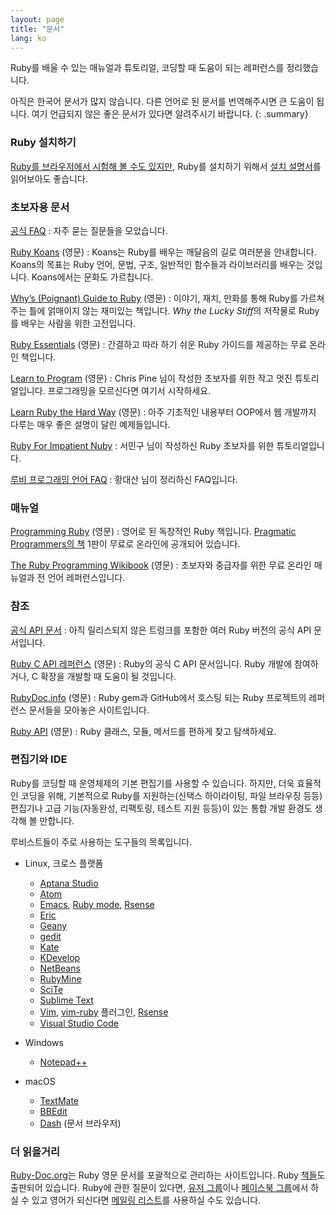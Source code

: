 ```yaml
---
layout: page
title: "문서"
lang: ko
---
```


Ruby를 배울 수 있는 매뉴얼과 튜토리얼, 코딩할 때 도움이 되는 레퍼런스를
정리했습니다.

아직은 한국어 문서가 많지 않습니다. 다른 언어로 된 문서를 번역해주시면 큰
도움이 됩니다. 여기 언급되지 않은 좋은 문서가 있다면 알려주시기 바랍니다.
{: .summary}

### Ruby 설치하기

[Ruby를 브라우저에서 시험해 볼 수도 있지만][1], Ruby를 설치하기 위해서
[설치 설명서](installation/)를 읽어보아도 좋습니다.

### 초보자용 문서

[공식 FAQ](faq/)
: 자주 묻는 질문들을 모았습니다.

[Ruby Koans][2] (영문)
: Koans는 Ruby를 배우는 깨달음의 길로 여러분을 안내합니다. Koans의 목표는
  Ruby 언어, 문법, 구조, 일반적인 함수들과 라이브러리를 배우는 것입니다.
  Koans에서는 문화도 가르칩니다.

[Why’s (Poignant) Guide to Ruby][5] (영문)
: 이야기, 재치, 만화를 통해 Ruby를 가르쳐주는 틀에 얽매이지 않는 재미있는
  책입니다. *Why the Lucky Stiff*의 저작물로 Ruby를 배우는 사람을 위한
  고전입니다.

[Ruby Essentials][7] (영문)
: 간결하고 따라 하기 쉬운 Ruby 가이드를 제공하는 무료 온라인 책입니다.

[Learn to Program][8] (영문)
: Chris Pine 님이 작성한 초보자를 위한 작고 멋진 튜토리얼입니다.
  프로그래밍을 모르신다면 여기서 시작하세요.

[Learn Ruby the Hard Way][38] (영문)
: 아주 기초적인 내용부터 OOP에서 웹 개발까지 다루는 매우 좋은 설명이
  달린 예제들입니다.

[Ruby For Impatient Nuby][ko-1]
: 서민구 님이 작성하신 Ruby 초보자를 위한 튜토리얼입니다.

[루비 프로그래밍 언어 FAQ][ko-2]
: 황대산 님이 정리하신 FAQ입니다.

### 매뉴얼

[Programming Ruby][9] (영문)
: 영어로 된 독창적인 Ruby 책입니다. [Pragmatic Programmers의 책][10]
  1판이 무료로 온라인에 공개되어 있습니다.

[The Ruby Programming Wikibook][12] (영문)
: 초보자와 중급자를 위한 무료 온라인 매뉴얼과 전 언어 레퍼런스입니다.

### 참조

[공식 API 문서][docs-rlo-en]
: 아직 릴리스되지 않은 트렁크를 포함한 여러 Ruby 버전의 공식 API 문서입니다.

[Ruby C API 레퍼런스][extensions] (영문)
: Ruby의 공식 C API 문서입니다.
  Ruby 개발에 참여하거나, C 확장을 개발할 때 도움이 될 것입니다.

[RubyDoc.info][16] (영문)
: Ruby gem과 GitHub에서 호스팅 되는 Ruby 프로젝트의 레퍼런스 문서들을
  모아놓은 사이트입니다.

[Ruby API][40] (영문)
: Ruby 클래스, 모듈, 메서드를 편하게 찾고 탐색하세요.

### 편집기와 IDE

Ruby를 코딩할 때 운영체제의 기본 편집기를 사용할 수 있습니다. 하지만,
더욱 효율적인 코딩을 위해, 기본적으로 Ruby를 지원하는(신택스 하이라이팅,
파일 브라우징 등등) 편집기나 고급 기능(자동완성, 리팩토링, 테스트
지원 등등)이 있는 통합 개발 환경도 생각해 볼 만합니다.

루비스트들이 주로 사용하는 도구들의 목록입니다.

* Linux, 크로스 플랫폼
  * [Aptana Studio][19]
  * [Atom][atom]
  * [Emacs][20], [Ruby mode][21], [Rsense][22]
  * [Eric][eric]
  * [Geany][23]
  * [gedit][24]
  * [Kate][kate]
  * [KDevelop][kdevelop]
  * [NetBeans][36]
  * [RubyMine][27]
  * [SciTe][28]
  * [Sublime Text][37]
  * [Vim][25], [vim-ruby][26] 플러그인, [Rsense][22]
  * [Visual Studio Code][vscode]

* Windows
  * [Notepad++][29]

* macOS
  * [TextMate][32]
  * [BBEdit][33]
  * [Dash][39] (문서 브라우저)

### 더 읽을거리

[Ruby-Doc.org][34]는 Ruby 영문 문서를 포괄적으로 관리하는 사이트입니다. Ruby
[책들][ko-5]도 출판되어 있습니다. Ruby에
관한 질문이 있다면, [유저 그룹][ko-3]이나 [페이스북 그룹][ko-4]에서 하실 수 있고
영어가 되신다면 [메일링 리스트](/ko/community/mailing-lists/)를 사용하실 수도
있습니다.

[1]: https://try.ruby-lang.org/
[2]: https://rubykoans.com/
[5]: https://poignant.guide
[7]: http://www.techotopia.com/index.php/Ruby_Essentials
[8]: http://pine.fm/LearnToProgram/
[9]: http://www.ruby-doc.org/docs/ProgrammingRuby/
[10]: https://pragprog.com/titles/ruby5/programming-ruby-3-3-5th-edition/
[12]: http://en.wikibooks.org/wiki/Ruby_programming_language
[extensions]: https://docs.ruby-lang.org/en/master/extension_rdoc.html
[16]: http://www.rubydoc.info/
[19]: http://www.aptana.com/
[20]: http://www.gnu.org/software/emacs/
[21]: http://www.emacswiki.org/emacs/RubyMode
[22]: http://rsense.github.io/
[23]: http://www.geany.org/
[24]: http://projects.gnome.org/gedit/screenshots.html
[25]: http://www.vim.org/
[26]: https://github.com/vim-ruby/vim-ruby
[27]: http://www.jetbrains.com/ruby/
[28]: http://www.scintilla.org/SciTE.html
[29]: http://notepad-plus-plus.org/
[32]: http://macromates.com/
[33]: https://www.barebones.com/products/bbedit/
[34]: http://ruby-doc.org
[36]: https://netbeans.org/
[37]: http://www.sublimetext.com/
[38]: https://learncodethehardway.org/ruby/
[39]: http://kapeli.com/dash
[40]: https://rubyapi.org/
[docs-rlo-en]: https://docs.ruby-lang.org/en/
[atom]: https://atom.io/
[vscode]: https://code.visualstudio.com/docs/languages/ruby
[eric]: https://eric-ide.python-projects.org/
[kdevelop]: https://www.kdevelop.org/
[kate]: https://kate-editor.org/

[ko-1]: https://docs.google.com/document/d/15yEpi2ZMB2Lld5lA1TANt13SJ_cKygP314cqyKhELwQ/preview
[ko-2]: https://web.archive.org/web/20190521035426/http://beyond.daesan.com/pages/ruby-faq
[ko-3]: https://groups.google.com/forum/#!forum/rubykr
[ko-4]: https://www.facebook.com/groups/rubykr/
[ko-5]: http://ruby-korea.github.io/#book
